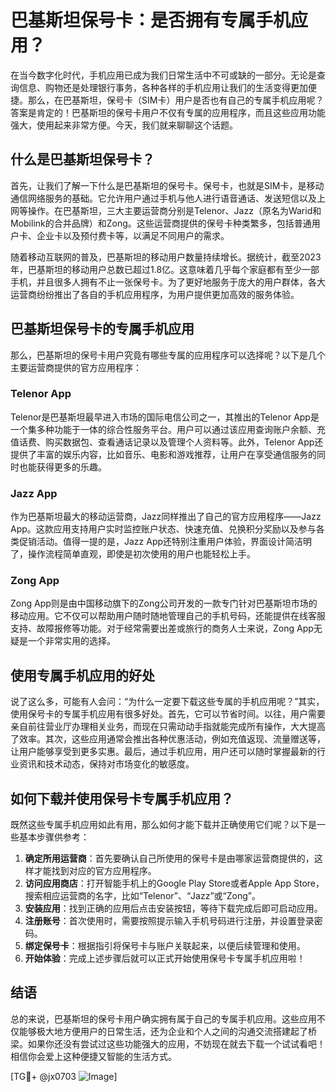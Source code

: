 # 巴基斯坦保号卡：是否拥有专属手机应用？

在当今数字化时代，手机应用已成为我们日常生活中不可或缺的一部分。无论是查询信息、购物还是处理银行事务，各种各样的手机应用让我们的生活变得更加便捷。那么，在巴基斯坦，保号卡（SIM卡）用户是否也有自己的专属手机应用呢？答案是肯定的！巴基斯坦的保号卡用户不仅有专属的应用程序，而且这些应用功能强大，使用起来非常方便。今天，我们就来聊聊这个话题。

## 什么是巴基斯坦保号卡？

首先，让我们了解一下什么是巴基斯坦的保号卡。保号卡，也就是SIM卡，是移动通信网络服务的基础。它允许用户通过手机与他人进行语音通话、发送短信以及上网等操作。在巴基斯坦，三大主要运营商分别是Telenor、Jazz（原名为Warid和Mobilink的合并品牌）和Zong。这些运营商提供的保号卡种类繁多，包括普通用户卡、企业卡以及预付费卡等，以满足不同用户的需求。

随着移动互联网的普及，巴基斯坦的移动用户数量持续增长。据统计，截至2023年，巴基斯坦的移动用户总数已超过1.8亿。这意味着几乎每个家庭都有至少一部手机，并且很多人拥有不止一张保号卡。为了更好地服务于庞大的用户群体，各大运营商纷纷推出了各自的手机应用程序，为用户提供更加高效的服务体验。

## 巴基斯坦保号卡的专属手机应用

那么，巴基斯坦的保号卡用户究竟有哪些专属的应用程序可以选择呢？以下是几个主要运营商提供的官方应用程序：

### Telenor App
Telenor是巴基斯坦最早进入市场的国际电信公司之一，其推出的Telenor App是一个集多种功能于一体的综合性服务平台。用户可以通过该应用查询账户余额、充值话费、购买数据包、查看通话记录以及管理个人资料等。此外，Telenor App还提供了丰富的娱乐内容，比如音乐、电影和游戏推荐，让用户在享受通信服务的同时也能获得更多的乐趣。

### Jazz App
作为巴基斯坦最大的移动运营商，Jazz同样推出了自己的官方应用程序——Jazz App。这款应用支持用户实时监控账户状态、快速充值、兑换积分奖励以及参与各类促销活动。值得一提的是，Jazz App还特别注重用户体验，界面设计简洁明了，操作流程简单直观，即使是初次使用的用户也能轻松上手。

### Zong App
Zong App则是由中国移动旗下的Zong公司开发的一款专门针对巴基斯坦市场的移动应用。它不仅可以帮助用户随时随地管理自己的手机号码，还能提供在线客服支持、故障报修等功能。对于经常需要出差或旅行的商务人士来说，Zong App无疑是一个非常实用的选择。

## 使用专属手机应用的好处

说了这么多，可能有人会问：“为什么一定要下载这些专属的手机应用呢？”其实，使用保号卡的专属手机应用有很多好处。首先，它可以节省时间。以往，用户需要亲自前往营业厅办理相关业务，而现在只需动动手指就能完成所有操作，大大提高了效率。其次，这些应用通常会推出各种优惠活动，例如充值返现、流量赠送等，让用户能够享受到更多实惠。最后，通过手机应用，用户还可以随时掌握最新的行业资讯和技术动态，保持对市场变化的敏感度。

## 如何下载并使用保号卡专属手机应用？

既然这些专属手机应用如此有用，那么如何才能下载并正确使用它们呢？以下是一些基本步骤供参考：

1. **确定所用运营商**：首先要确认自己所使用的保号卡是由哪家运营商提供的，这样才能找到对应的官方应用程序。
2. **访问应用商店**：打开智能手机上的Google Play Store或者Apple App Store，搜索相应运营商的名字，比如“Telenor”、“Jazz”或“Zong”。
3. **安装应用**：找到正确的应用后点击安装按钮，等待下载完成后即可启动应用。
4. **注册账号**：首次使用时，需要按照提示输入手机号码进行注册，并设置登录密码。
5. **绑定保号卡**：根据指引将保号卡与账户关联起来，以便后续管理和使用。
6. **开始体验**：完成上述步骤后就可以正式开始使用保号卡专属手机应用啦！

## 结语

总的来说，巴基斯坦的保号卡用户确实拥有属于自己的专属手机应用。这些应用不仅能够极大地方便用户的日常生活，还为企业和个人之间的沟通交流搭建起了桥梁。如果你还没有尝试过这些功能强大的应用，不妨现在就去下载一个试试看吧！相信你会爱上这种便捷又智能的生活方式。

[TG💪+ @jx0703 ![Image](https://github.com/user-attachments/assets/dbca1d08-cadb-493c-b0ec-ad6f7a83f270)]